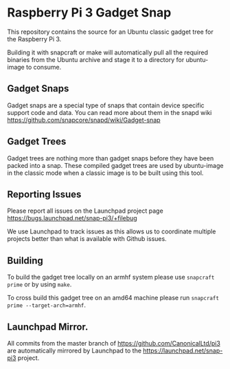 # Raspberry Pi 3 Gadget Snap

This repository contains the source for an Ubuntu classic gadget tree for the Raspberry Pi 3.

Building it with snapcraft or make will automatically pull all the required
binaries from the Ubuntu archive and stage it to a directory for ubuntu-image
to consume.

## Gadget Snaps

Gadget snaps are a special type of snaps that contain device specific support
code and data. You can read more about them in the snapd wiki
https://github.com/snapcore/snapd/wiki/Gadget-snap

## Gadget Trees

Gadget trees are nothing more than gadget snaps before they have been packed
into a snap. These compiled gadget trees are used by ubuntu-image in the classic
mode when a classic image is to be built using this tool.

## Reporting Issues

Please report all issues on the Launchpad project page
https://bugs.launchpad.net/snap-pi3/+filebug

We use Launchpad to track issues as this allows us to coordinate multiple
projects better than what is available with Github issues.

## Building

To build the gadget tree locally on an armhf system please use `snapcraft prime`
or by using `make`.

To cross build this gadget tree on an amd64 machine please run
`snapcraft prime --target-arch=armhf`.

## Launchpad Mirror.

All commits from the master branch of https://github.com/CanonicalLtd/pi3 are
automatically mirrored by Launchpad to the https://launchpad.net/snap-pi3
project.
